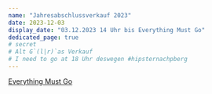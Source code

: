 ```yaml
---
name: "Jahresabschlussverkauf 2023"
date: 2023-12-03
display_date: "03.12.2023 14 Uhr bis Everything Must Go"
dedicated_page: true
# secret
# Alt G`(l|r)`as Verkauf
# I need to go at 18 Uhr deswegen #hipsternachpberg
---
```


[Everything Must Go](https://www.instagram.com/s/aGlnaGxpZ2h0OjE4MDIyNzQxOTg3NzE3MDU4)
